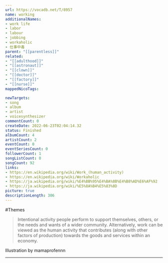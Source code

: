 ```yaml
---
url: https://vocadb.net/T/8957
name: working
additionalNames: 
- work life
- labor
- labour
- jobbing
- workaholic
- 仕事中毒
parent: "[[parentless]]"
related:
- "[[adulthood]]"
- "[[astronaut]]"
- "[[clown]]"
- "[[doctor]]"
- "[[factory]]"
- "[[nurse]]"
mappedNicoTags:

newTargets:
- song
- album
- artist
- voicesynthesizer
commentCount: 0
createDate: 2022-06-23T02:04:14.32
status: Finished
albumCount: 4
artistCount: 2
eventCount: 0
eventSeriesCount: 0
followerCount: 1
songListCount: 0
songCount: 92
links: 
- https://en.wikipedia.org/wiki/Work_(human_activity)
- https://en.wikipedia.org/wiki/Workaholic
- https://ja.wikipedia.org/wiki/%E4%BB%95%E4%BA%8B%E4%B8%AD%E6%AF%92
- https://ja.wikipedia.org/wiki/%E5%8A%B4%E5%83%8D
picture: true
descriptionLength: 306
---
```


#Themes

>Intentional activity people perform to support themselves, others, or the needs and wants of a wider community.
Alternatively, work can be viewed as the human activity that contributes (along with other factors of production) towards the goods and services within an economy.

Illustration by mamaprofennn

---

